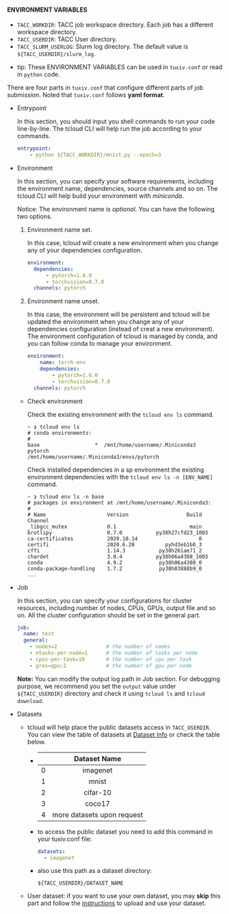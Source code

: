 #### ENVIRONMENT VARIABLES

+ `TACC_WORKDIR`: TACC job workspace directory. Each job has a different workspace directory.
+ `TACC_USERDIR`: TACC User directory.
+ `TACC_SLURM_USERLOG`: Slurm log directory. The default value is `${TACC_USERDIR}/slurm_log`.
- tip: These ENVIRONMENT VARIABLES can be used in `tuxiv.conf` or read in `python` code.

There are four parts in `tuxiv.conf` that configure different parts of job submission. Noted that `tuxiv.conf` follows **yaml format**.

+ Entrypoint

  In this section, you should input you shell commands to run your code line-by-line. The tcloud CLI will help run the job according to your commands.

  ~~~yaml
  entrypoint:
      - python ${TACC_WORKDIR}/mnist.py --epoch=3 
  ~~~

+ Environment

  In this section, you can specify your software requirements, including the environment name, dependencies, source channels and so on. The tcloud CLI will help build your environment with *miniconda*.

  Notice: The environment name is *optional*. You can have the following two options.
  1. Environment name set. 
      
      In this case, tcloud will create a new environment when you change any of your dependencies configuration.
      ~~~yaml
      environment:
        dependencies:
            - pytorch=1.6.0
            - torchvision=0.7.0
        channels: pytorch
      ~~~
  2. Environment name unset. 

      In this case, the environment will be persistent and tcloud will be updated the environment when you change any of your dependencies configuration (instead of creat a new environment).
      The environment configuration of tcloud is managed by conda, and you can follow conda to manage your environment.
      ~~~yaml
      environment:
          name: torch-env
          dependencies:
              - pytorch=1.6.0
              - torchvision=0.7.0
        channels: pytorch
      ~~~
  + Check environment

    Check the existing environment with the `tcloud env ls` command.
    ```
    ~ ❯ tcloud env ls
    # conda environments:
    #
    base                  *  /mnt/home/username/.Miniconda3
    pytorch                  /mnt/home/username/.Miniconda3/envs/pytorch
    ```
    Check installed dependencies in a sp environment
    the existing environment dependencies with the `tcloud env ls -n [ENV_NAME]` command.
    ```
    ~ ❯ tcloud env ls -n base                                                                        
    # packages in environment at /mnt/home/username/.Miniconda3:
    #
    # Name                    Version                   Build  Channel
    _libgcc_mutex             0.1                        main
    brotlipy                  0.7.0           py38h27cfd23_1003
    ca-certificates           2020.10.14                    0
    certifi                   2020.6.20          pyhd3eb1b0_3
    cffi                      1.14.3           py38h261ae71_2
    chardet                   3.0.4           py38h06a4308_1003
    conda                     4.9.2            py38h06a4308_0
    conda-package-handling    1.7.2            py38h03888b9_0
    ...
    ```

+ Job

  In this section, you can specify your configurations for cluster resources, including number of nodes, CPUs, GPUs, output file and so on. All the cluster configuration should be set in the general part.

  ~~~yaml
  job:
    name: test
    general:
      - nodes=2                # the number of nodes
      - ntasks-per-node=1      # the number of tasks per node
      - cpus-per-task=10       # the number of cpu per task
      - gres=gpu:2             # the number of gpu per node
  ~~~

  **Note:** You can modify the output log path in Job section. For debugging purpose, we recommend you set the `output` value under `${TACC_USERDIR}` directory and check it using `tcloud ls` and `tcloud download`.

+ Datasets
  - tcloud will help place the public datasets access in `TACC_USERDIR`. You can view the table of  datasets at [Dataset Info](https://docs.google.com/spreadsheets/d/18qi2YpYvuXkWns7KY9pHYQclhS1Yyt5ysqgZ4plYcTg/edit#gid=0) or check the table below.

      - 
        |  | Dataset Name |
        | :------: | :------: |
        | 0 | imagenet |
        | 1 | mnist |
        | 2 | cifar-10 |
        | 3 | coco17 |
        | 4 | more datasets upon request |

    - to access the public dataset you need to add this command in your tuxiv.conf file:
      ~~~yaml
      datasets:
        - imagenet
      ~~~
    - also use this path as a dataset directory:
      ~~~shell
      ${TACC_USERDIR}/DATASET_NAME
      ~~~
  - User dataset: if you want to use your own dataset, you may **skip** this part and follow the [instructions](docs/user_dataset.md) to upload and use your dataset.

  